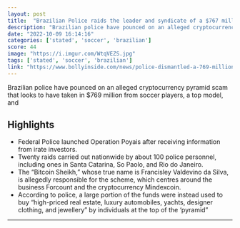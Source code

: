 ```yaml
---
layout: post
title:  "Brazilian Police raids the leader and syndicate of a $767 million cryptocurrency Ponzi Scheme, which involved popular footballers, models and thousands of people from at least 10 different countries"
description: "Brazilian police have pounced on an alleged cryptocurrency pyramid scam that looks to have taken in $769 million from soccer players, a top model, and"
date: "2022-10-09 16:14:16"
categories: ['stated', 'soccer', 'brazilian']
score: 44
image: "https://i.imgur.com/WtqVEZS.jpg"
tags: ['stated', 'soccer', 'brazilian']
link: "https://www.bollyinside.com/news/police-dismantled-a-769-million-cryptocurrency-pyramid-that-attracted-athletes-and-celebrities"
---
```


Brazilian police have pounced on an alleged cryptocurrency pyramid scam that looks to have taken in $769 million from soccer players, a top model, and

## Highlights

- Federal Police launched Operation Poyais after receiving information from irate investors.
- Twenty raids carried out nationwide by about 100 police personnel, including ones in Santa Catarina, So Paolo, and Rio do Janeiro.
- The “Bitcoin Sheikh,” whose true name is Francisley Valdevino da Silva, is allegedly responsible for the scheme, which centres around the business Forcount and the cryptocurrency Mindexcoin.
- According to police, a large portion of the funds were instead used to buy “high-priced real estate, luxury automobiles, yachts, designer clothing, and jewellery” by individuals at the top of the ‘pyramid”

---
